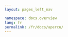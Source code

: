 ```yaml
---
layout: pages_left_nav

namespace: docs.overview
lang: fr
permalink: /fr/docs/apercu/
---
```


